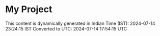 # My Project

This content is dynamically generated in Indian Time (IST): 2024-07-14 23:24:15 IST
Converted to UTC: 2024-07-14 17:54:15 UTC
